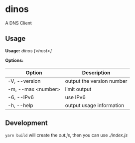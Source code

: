 # dinos

A DNS Client

## Usage

**Usage:** _dinos [\<host>\]_

**Options:**

| Option | Description |
| -------------------- | ----------------------- |
| -V, --version | output the version number |
| -m, --max \<number\> | limit output |
| -6, --IPv6 | use IPv6 |
| -h, --help | output usage information |

## Development
`yarn build` will create the _out.js_, then you can use _./index.js_
